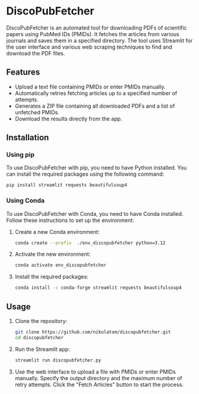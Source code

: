 
# DiscoPubFetcher

DiscoPubFetcher is an automated tool for downloading PDFs of scientific papers using PubMed IDs (PMIDs). It fetches the articles from various journals and saves them in a specified directory. The tool uses Streamlit for the user interface and various web scraping techniques to find and download the PDF files.

## Features
- Upload a text file containing PMIDs or enter PMIDs manually.
- Automatically retries fetching articles up to a specified number of attempts.
- Generates a ZIP file containing all downloaded PDFs and a list of unfetched PMIDs.
- Download the results directly from the app.

## Installation

### Using pip

To use DiscoPubFetcher with pip, you need to have Python installed. You can install the required packages using the following command:

```bash
pip install streamlit requests beautifulsoup4
```

### Using Conda

To use DiscoPubFetcher with Conda, you need to have Conda installed. Follow these instructions to set up the environment:

1. Create a new Conda environment:

    ```bash
    conda create --prefix  ./env_discopubfetcher python=3.12
    ```

2. Activate the new environment:

    ```bash
    conda activate env_discopubfetcher
    ```

3. Install the required packages:

    ```bash
    conda install -c conda-forge streamlit requests beautifulsoup4
    ```

## Usage

1. Clone the repository:

    ```bash
    git clone https://github.com/nikolatom/discopubfetcher.git
    cd discopubfetcher
    ```

2. Run the Streamlit app:

    ```bash
    streamlit run discopubfetcher.py
    ```

3. Use the web interface to upload a file with PMIDs or enter PMIDs manually. Specify the output directory and the maximum number of retry attempts. Click the "Fetch Articles" button to start the process.

